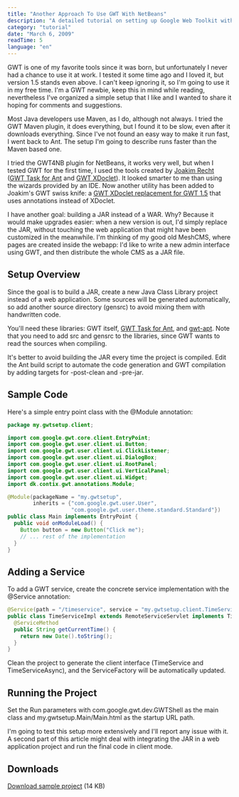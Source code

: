 ```yaml
---
title: "Another Approach To Use GWT With NetBeans"
description: "A detailed tutorial on setting up Google Web Toolkit with NetBeans using Ant and gwt-apt annotations for automatic code generation."
category: "tutorial"
date: "March 6, 2009"
readTime: 5
language: "en"
---
```


GWT is one of my favorite tools since it was born, but unfortunately I never had a chance to use it at work. I tested it some time ago and I loved it, but version 1.5 stands even above. I can't keep ignoring it, so I'm going to use it in my free time. I'm a GWT newbie, keep this in mind while reading, nevertheless I've organized a simple setup that I like and I wanted to share it hoping for comments and suggestions.

Most Java developers use Maven, as I do, although not always. I tried the GWT Maven plugin, it does everything, but I found it to be slow, even after it downloads everything. Since I've not found an easy way to make it run fast, I went back to Ant. The setup I'm going to describe runs faster than the Maven based one.

I tried the GWT4NB plugin for NetBeans, it works very well, but when I tested GWT for the first time, I used the tools created by [Joakim Recht](http://braindump.dk/tech/) ([GWT Task for Ant](http://braindump.dk/tech/gwt-task-for-ant/) and [GWT XDoclet](http://braindump.dk/tech/gwt-xdoclet/)). It looked smarter to me than using the wizards provided by an IDE. Now another utility has been added to Joakim's GWT swiss knife: a [GWT XDoclet replacement for GWT 1.5](http://braindump.dk/tech/2008/11/05/gwt-xdoclet-replacement-for-gwt-15/) that uses annotations instead of XDoclet.

I have another goal: building a JAR instead of a WAR. Why? Because it would make upgrades easier: when a new version is out, I'd simply replace the JAR, without touching the web application that might have been customized in the meanwhile. I'm thinking of my good old MeshCMS, where pages are created inside the webapp: I'd like to write a new admin interface using GWT, and then distribute the whole CMS as a JAR file.

## Setup Overview

Since the goal is to build a JAR, create a new Java Class Library project instead of a web application. Some sources will be generated automatically, so add another source directory (gensrc) to avoid mixing them with handwritten code.

You'll need these libraries: GWT itself, [GWT Task for Ant](http://braindump.dk/tech/gwt-task-for-ant/), and [gwt-apt](http://braindump.dk/gwt-apt/). Note that you need to add src and gensrc to the libraries, since GWT wants to read the sources when compiling.

It's better to avoid building the JAR every time the project is compiled. Edit the Ant build script to automate the code generation and GWT compilation by adding targets for -post-clean and -pre-jar.

## Sample Code

Here's a simple entry point class with the @Module annotation:

```java
package my.gwtsetup.client;

import com.google.gwt.core.client.EntryPoint;
import com.google.gwt.user.client.ui.Button;
import com.google.gwt.user.client.ui.ClickListener;
import com.google.gwt.user.client.ui.DialogBox;
import com.google.gwt.user.client.ui.RootPanel;
import com.google.gwt.user.client.ui.VerticalPanel;
import com.google.gwt.user.client.ui.Widget;
import dk.contix.gwt.annotations.Module;

@Module(packageName = "my.gwtsetup",
        inherits = {"com.google.gwt.user.User",
                    "com.google.gwt.user.theme.standard.Standard"})
public class Main implements EntryPoint {
  public void onModuleLoad() {
    Button button = new Button("Click me");
    // ... rest of the implementation
  }
}
```

## Adding a Service

To add a GWT service, create the concrete service implementation with the @Service annotation:

```java
@Service(path = "/timeservice", service = "my.gwtsetup.client.TimeService")
public class TimeServiceImpl extends RemoteServiceServlet implements TimeService {
  @ServiceMethod
  public String getCurrentTime() {
    return new Date().toString();
  }
}
```

Clean the project to generate the client interface (TimeService and TimeServiceAsync), and the ServiceFactory will be automatically updated.

## Running the Project

Set the Run parameters with com.google.gwt.dev.GWTShell as the main class and my.gwtsetup.Main/Main.html as the startup URL path.

I'm going to test this setup more extensively and I'll report any issue with it. A second part of this article might deal with integrating the JAR in a web application project and run the final code in client mode.

## Downloads

[Download sample project](/downloads/gwt-netbeans-setup/MyGWTSetup_without_libraries.zip) (14 KB)
